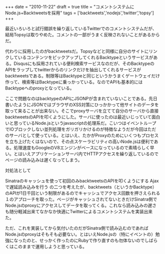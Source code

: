 
+++
date = "2010-11-22"
draft = true
title = "コメントシステムにNode.js+Backtweetsを採用"
tags  = ['backtweets','nodejs','twitter','topsy']
+++

最近いろいろと試行錯誤を繰り返しているTwitterでのコメントシステムだが、結局Topsyは取りやめた。コメントの一部がうまく反映されないことがあるからだ。

代わりに採用したのがbacktweetsだ。Topsyなどと同様に自分のサイトにリンクしているコンテンツをピックアップしてくれるBacktypeというサービスがある。Disqusにも採用されている便利検索サービスなのだが、そのBacktypeのAPIをラップしてtwitterからのリンクだけを抽出してくれるサービスがbacktweetsである。制限等はBacktypeと同じというかうまくゲートウェイだけ作って、検索等はBacktypeに乗っかっている。なのでAPIも基本的にはBacktypeへのproxyとなっている。

ここで問題なのはbacktypeのAPIにJSONPが含まれていないことである。先日書いたようにJSONではブラウザのXSS対策にひっかかって他サイトのデータを取って来ることが出来ない。そこでproxyサーバを立てて自分のサーバから直接backtweetsのAPIを叩くようにした。サーバに使ったのは最近いじっていて面白いと思っているNode.jsというjavascriptの処理系だ。こいつはイベントループでIOブロックしない並列処理をガリガリかけるのが特徴なようだが今回はただのサーバとして使っている。とはいえ、たかがProxyのためにいくつもプロセスを立ち上げたくはないので、その点スケーラビリティの高いNode.jsは便利である。処理速度もGoogleのV8エンジンがベースになっているので素晴らしく早い。とはいえアプリケーションサーバ内でHTTPアクセスを繰り返しているのでページの読み込みは遅くなってしまう。

対処法として

Sinatraのキャッシュを使って初回のみbacktweetsのAPIを叩くようにする
Ajaxで遅延読み込みを行う
の二つを考えたが、backtweets（というかBacktype）のAPIが1日千回という制限があるのでキャッシュでアクセス回数を押さえられる１のアプローチを取った。ページがキャッシュされてないときだけSinatra側でNode.jsのproxyにアクセスしてデータを取ってくる。これなら読み込みの遅さも随分軽減出来てなかなか快適にTwitterによるコメントシステムを実装出来た。

ただ、これを実装してから気付いたのだがSinatra側で読み込むのであればNode.jsのproxyはそもそも必要ない。とはいえNode.jsの（特にイベントの）勉強になったのと、せっかく作ったのにRubyで作り直すのも勿体ないのでしばらくはこのままで運用しようと思っている。	

	
